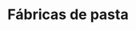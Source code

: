 ---
title: "Fábricas de pasta"
url: /ciudad-autonoma-de-buenos-aires/fabricas-de-pasta/
shop: comodidad
---